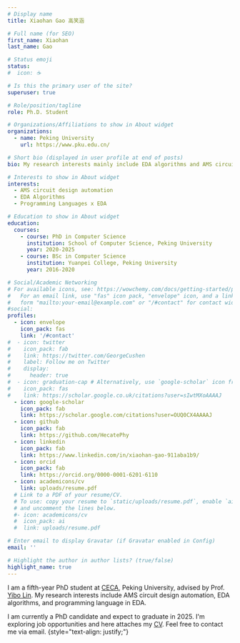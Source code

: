 ```yaml
---
# Display name
title: Xiaohan Gao 高笑涵

# Full name (for SEO)
first_name: Xiaohan
last_name: Gao

# Status emoji
status:
#  icon: ☕️

# Is this the primary user of the site?
superuser: true

# Role/position/tagline
role: Ph.D. Student

# Organizations/Affiliations to show in About widget
organizations:
  - name: Peking University
    url: https://www.pku.edu.cn/

# Short bio (displayed in user profile at end of posts)
bio: My research interests mainly include EDA algorithms and AMS circuit design automation.

# Interests to show in About widget
interests:
  - AMS circuit design automation
  - EDA Algorithms
  - Programming Languages x EDA

# Education to show in About widget
education:
  courses:
    - course: PhD in Computer Science
      institution: School of Computer Science, Peking University
      year: 2020-2025
    - course: BSc in Computer Science
      institution: Yuanpei College, Peking University
      year: 2016-2020

# Social/Academic Networking
# For available icons, see: https://wowchemy.com/docs/getting-started/page-builder/#icons
#   For an email link, use "fas" icon pack, "envelope" icon, and a link in the
#   form "mailto:your-email@example.com" or "/#contact" for contact widget.
#social:
profiles:
  - icon: envelope
    icon_pack: fas
    link: '/#contact'
#  - icon: twitter
#    icon_pack: fab
#    link: https://twitter.com/GeorgeCushen
#    label: Follow me on Twitter
#    display:
#      header: true
#  - icon: graduation-cap # Alternatively, use `google-scholar` icon from `ai` icon pack
#    icon_pack: fas
#    link: https://scholar.google.co.uk/citations?user=sIwtMXoAAAAJ
  - icon: google-scholar
    icon_pack: fab
    link: https://scholar.google.com/citations?user=OUQ0CX4AAAAJ
  - icon: github
    icon_pack: fab
    link: https://github.com/HecatePhy
  - icon: linkedin
    icon_pack: fab
    link: https://www.linkedin.com/in/xiaohan-gao-911aba1b9/
  - icon: orcid
    icon_pack: fab
    link: https://orcid.org/0000-0001-6201-6110
  - icon: academicons/cv
    link: uploads/resume.pdf
  # Link to a PDF of your resume/CV.
  # To use: copy your resume to `static/uploads/resume.pdf`, enable `ai` icons in `params.yaml`,
  # and uncomment the lines below.
  #- icon: academicons/cv
  #  icon_pack: ai
  #  link: uploads/resume.pdf

# Enter email to display Gravatar (if Gravatar enabled in Config)
email: ''

# Highlight the author in author lists? (true/false)
highlight_name: true
---
```


I am a fifth-year PhD student at [CECA](https://ceca.pku.edu.cn/), Peking University, advised by Prof. [Yibo Lin](https://yibolin.com/). My research interests include AMS circuit design automation, EDA algorithms, and programming language in EDA.

I am currently a PhD candidate and expect to graduate in 2025. I'm exploring job opportunities and here attaches my [CV](). Feel free to contact me via email.
{style="text-align: justify;"}
